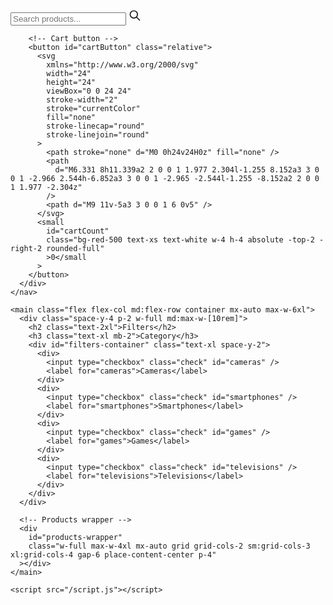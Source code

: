 <!DOCTYPE html>
<html lang="en">
  <head>
    <meta charset="UTF-8" />
    <meta name="viewport" content="width=device-width, initial-scale=1.0" />
    <script src="https://cdn.tailwindcss.com"></script>
    <title>Product Filtering</title>
  </head>
  <body class="bg-gray-800 text-white">
    <nav class="bg-gray-900 p-4 mb-6">
      <div
        class="container max-w-6xl mx-auto flex flex-col sm:flex-row gap-8 items-center"
      >
        <!-- Search area -->
        <div class="relative w-full">
          <input
            type="text"
            id="search"
            class="bg-gray-700 rounded-full p-2 pl-10 transition focus:w-full"
            placeholder="Search products..."
          />
          <svg
            class="absolute left-2 top-1/2 -translate-y-1/2"
            xmlns="http://www.w3.org/2000/svg"
            width="20"
            height="20"
            viewBox="0 0 24 24"
            stroke-width="2"
            stroke="currentColor"
            fill="none"
            stroke-linecap="round"
            stroke-linejoin="round"
          >
            <path stroke="none" d="M0 0h24v24H0z" fill="none" />
            <path d="M10 10m-7 0a7 7 0 1 0 14 0a7 7 0 1 0 -14 0" />
            <path d="M21 21l-6 -6" />
          </svg>
        </div>

        <!-- Cart button -->
        <button id="cartButton" class="relative">
          <svg
            xmlns="http://www.w3.org/2000/svg"
            width="24"
            height="24"
            viewBox="0 0 24 24"
            stroke-width="2"
            stroke="currentColor"
            fill="none"
            stroke-linecap="round"
            stroke-linejoin="round"
          >
            <path stroke="none" d="M0 0h24v24H0z" fill="none" />
            <path
              d="M6.331 8h11.339a2 2 0 0 1 1.977 2.304l-1.255 8.152a3 3 0 0 1 -2.966 2.544h-6.852a3 3 0 0 1 -2.965 -2.544l-1.255 -8.152a2 2 0 0 1 1.977 -2.304z"
            />
            <path d="M9 11v-5a3 3 0 0 1 6 0v5" />
          </svg>
          <small
            id="cartCount"
            class="bg-red-500 text-xs text-white w-4 h-4 absolute -top-2 -right-2 rounded-full"
            >0</small
          >
        </button>
      </div>
    </nav>

    <main class="flex flex-col md:flex-row container mx-auto max-w-6xl">
      <div class="space-y-4 p-2 w-full md:max-w-[10rem]">
        <h2 class="text-2xl">Filters</h2>
        <h3 class="text-xl mb-2">Category</h3>
        <div id="filters-container" class="text-xl space-y-2">
          <div>
            <input type="checkbox" class="check" id="cameras" />
            <label for="cameras">Cameras</label>
          </div>
          <div>
            <input type="checkbox" class="check" id="smartphones" />
            <label for="smartphones">Smartphones</label>
          </div>
          <div>
            <input type="checkbox" class="check" id="games" />
            <label for="games">Games</label>
          </div>
          <div>
            <input type="checkbox" class="check" id="televisions" />
            <label for="televisions">Televisions</label>
          </div>
        </div>
      </div>

      <!-- Products wrapper -->
      <div
        id="products-wrapper"
        class="w-full max-w-4xl mx-auto grid grid-cols-2 sm:grid-cols-3 xl:grid-cols-4 gap-6 place-content-center p-4"
      ></div>
    </main>

    <script src="/script.js"></script>
  </body>
</html>
